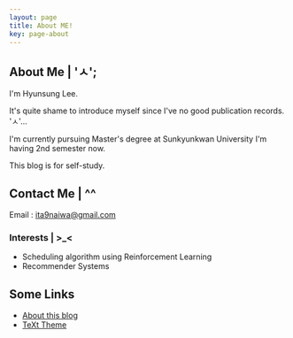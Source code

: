 ```yaml
---
layout: page
title: About ME!
key: page-about
---
```

## About Me | 'ㅅ';
I'm Hyunsung Lee.

It's quite shame to introduce myself since I've no good publication records. 'ㅅ'...

I'm currently pursuing Master's degree at Sunkyunkwan University I'm having 2nd semester now.

This blog is for self-study.

## Contact Me | ^^
Email : ita9naiwa@gmail.com

### Interests | >_<
- Scheduling algorithm using Reinforcement Learning
- Recommender Systems

<!--more-->
## Some Links
- [About this blog](/blog/2015/10/14/about-this-blog.html)
- [TeXt Theme](https://github.com/kitian616/jekyll-TeXt-theme)
